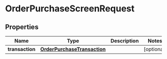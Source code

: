
# OrderPurchaseScreenRequest

## Properties
Name | Type | Description | Notes
------------ | ------------- | ------------- | -------------
**transaction** | [**OrderPurchaseTransaction**](OrderPurchaseTransaction.md) |  |  [optional]



